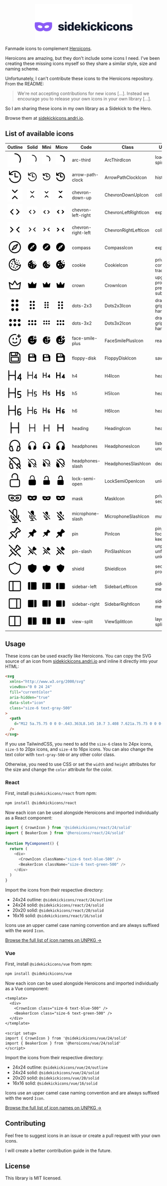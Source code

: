 <p align="center">
  <picture>
    <source media="(prefers-color-scheme: dark)" srcset=".github/logo-dark.svg">
    <source media="(prefers-color-scheme: light)" srcset=".github/logo-light.svg">
    <img alt="Sidekickicons" width="315" height="117" style="max-width: 100%" src=".github/logo-light.svg">
  </picture>
</p>

Fanmade icons to complement [Heroicons](https://github.com/tailwindlabs/heroicons).

Heroicons are amazing, but they don't include some icons I need. I've been creating these missing icons myself so they share a similar style, size and naming scheme.

Unfortunately, I can't contribute these icons to the Heroicons repository. From the README:

> We're not accepting contributions for new icons [...]. Instead we encourage you to release your own icons in your own library [...].

So I am sharing these icons in my own library as a Sidekick to the Hero.

Browse them at [sidekickicons.andri.io](https://sidekickicons.andri.io/).

## List of available icons

| Outline                                                          | Solid                                                          | Mini                                                           | Micro                                                          | Code               | Class                | Usage                            |
| ---------------------------------------------------------------- | -------------------------------------------------------------- | -------------------------------------------------------------- | -------------------------------------------------------------- | ------------------ | -------------------- | -------------------------------- |
| ![arc-third.svg](src/24/outline/arc-third.svg)                   | ![arc-third.svg](src/24/solid/arc-third.svg)                   | ![arc-third.svg](src/20/solid/arc-third.svg)                   | ![arc-third.svg](src/16/solid/arc-third.svg)                   | arc-third          | ArcThirdIcon         | loading, spinner                 |
| ![arrow-path-clock.svg](src/24/outline/arrow-path-clock.svg)     | ![arrow-path-clock.svg](src/24/solid/arrow-path-clock.svg)     | ![arrow-path-clock.svg](src/20/solid/arrow-path-clock.svg)     | ![arrow-path-clock.svg](src/16/solid/arrow-path-clock.svg)     | arrow-path-clock   | ArrowPathClockIcon   | history                          |
| ![chevron-down-up.svg](src/24/outline/chevron-down-up.svg)       | ![chevron-down-up.svg](src/24/solid/chevron-down-up.svg)       | ![chevron-down-up.svg](src/20/solid/chevron-down-up.svg)       | ![chevron-down-up.svg](src/16/solid/chevron-down-up.svg)       | chevron-down-up    | ChevronDownUpIcon    | collapse                         |
| ![chevron-left-right.svg](src/24/outline/chevron-left-right.svg) | ![chevron-left-right.svg](src/24/solid/chevron-left-right.svg) | ![chevron-left-right.svg](src/20/solid/chevron-left-right.svg) | ![chevron-left-right.svg](src/16/solid/chevron-left-right.svg) | chevron-left-right | ChevronLeftRightIcon | expand                           |
| ![chevron-right-left.svg](src/24/outline/chevron-right-left.svg) | ![chevron-right-left.svg](src/24/solid/chevron-right-left.svg) | ![chevron-right-left.svg](src/20/solid/chevron-right-left.svg) | ![chevron-right-left.svg](src/16/solid/chevron-right-left.svg) | chevron-right-left | ChevronRightLeftIcon | collapse                         |
| ![compass.svg](src/24/outline/compass.svg)                       | ![compass.svg](src/24/solid/compass.svg)                       | ![compass.svg](src/20/solid/compass.svg)                       | ![compass.svg](src/16/solid/compass.svg)                       | compass            | CompassIcon          | explore                          |
| ![cookie.svg](src/24/outline/cookie.svg)                         | ![cookie.svg](src/24/solid/cookie.svg)                         | ![cookie.svg](src/20/solid/cookie.svg)                         | ![cookie.svg](src/16/solid/cookie.svg)                         | cookie             | CookieIcon           | privacy, consent, tracking       |
| ![crown.svg](src/24/outline/crown.svg)                           | ![crown.svg](src/24/solid/crown.svg)                           | ![crown.svg](src/20/solid/crown.svg)                           | ![crown.svg](src/16/solid/crown.svg)                           | crown              | CrownIcon            | upgrade, pro, premium, subscribe |
| ![dots-2x3.svg](src/24/outline/dots-2x3.svg)                     | ![dots-2x3.svg](src/24/solid/dots-2x3.svg)                     | ![dots-2x3.svg](src/20/solid/dots-2x3.svg)                     | ![dots-2x3.svg](src/16/solid/dots-2x3.svg)                     | dots-2x3           | Dots2x3Icon          | drag, grip, handle               |
| ![dots-3x2.svg](src/24/outline/dots-3x2.svg)                     | ![dots-3x2.svg](src/24/solid/dots-3x2.svg)                     | ![dots-3x2.svg](src/20/solid/dots-3x2.svg)                     | ![dots-3x2.svg](src/16/solid/dots-3x2.svg)                     | dots-3x2           | Dots3x2Icon          | drag, grip, handle               |
| ![face-smile-plus.svg](src/24/outline/face-smile-plus.svg)       | ![face-smile-plus.svg](src/24/solid/face-smile-plus.svg)       | ![face-smile-plus.svg](src/20/solid/face-smile-plus.svg)       | ![face-smile-plus.svg](src/16/solid/face-smile-plus.svg)       | face-smile-plus    | FaceSmilePlusIcon    | reaction                         |
| ![floppy-disk.svg](src/24/outline/floppy-disk.svg)               | ![floppy-disk.svg](src/24/solid/floppy-disk.svg)               | ![floppy-disk.svg](src/20/solid/floppy-disk.svg)               | ![floppy-disk.svg](src/16/solid/floppy-disk.svg)               | floppy-disk        | FloppyDiskIcon       | save                             |
| ![h4.svg](src/24/outline/h4.svg)                                 | ![h4.svg](src/24/solid/h4.svg)                                 | ![h4.svg](src/20/solid/h4.svg)                                 | ![h4.svg](src/16/solid/h4.svg)                                 | h4                 | H4Icon               | heading                          |
| ![h5.svg](src/24/outline/h5.svg)                                 | ![h5.svg](src/24/solid/h5.svg)                                 | ![h5.svg](src/20/solid/h5.svg)                                 | ![h5.svg](src/16/solid/h5.svg)                                 | h5                 | H5Icon               | heading                          |
| ![h6.svg](src/24/outline/h6.svg)                                 | ![h6.svg](src/24/solid/h6.svg)                                 | ![h6.svg](src/20/solid/h6.svg)                                 | ![h6.svg](src/16/solid/h6.svg)                                 | h6                 | H6Icon               | heading                          |
| ![heading.svg](src/24/outline/heading.svg)                       | ![heading.svg](src/24/solid/heading.svg)                       | ![heading.svg](src/20/solid/heading.svg)                       | ![heading.svg](src/16/solid/heading.svg)                       | heading            | HeadingIcon          | heading                          |
| ![headphones.svg](src/24/outline/headphones.svg)                 | ![headphones.svg](src/24/solid/headphones.svg)                 | ![headphones.svg](src/20/solid/headphones.svg)                 | ![headphones.svg](src/16/solid/headphones.svg)                 | headphones         | HeadphonesIcon       | listen, undeafen                 |
| ![headphones-slash.svg](src/24/outline/headphones-slash.svg)     | ![headphones-slash.svg](src/24/solid/headphones-slash.svg)     | ![headphones-slash.svg](src/20/solid/headphones-slash.svg)     | ![headphones-slash.svg](src/16/solid/headphones-slash.svg)     | headphones-slash   | HeadphonesSlashIcon  | deafen                           |
| ![lock-semi-open.svg](src/24/outline/lock-semi-open.svg)         | ![lock-semi-open.svg](src/24/solid/lock-semi-open.svg)         | ![lock-semi-open.svg](src/20/solid/lock-semi-open.svg)         | ![lock-semi-open.svg](src/16/solid/lock-semi-open.svg)         | lock-semi-open     | LockSemiOpenIcon     | unlocked                         |
| ![mask.svg](src/24/outline/mask.svg)                             | ![mask.svg](src/24/solid/mask.svg)                             | ![mask.svg](src/20/solid/mask.svg)                             | ![mask.svg](src/16/solid/mask.svg)                             | mask               | MaskIcon             | privacy, security                |
| ![microphone-slash.svg](src/24/outline/microphone-slash.svg)     | ![microphone-slash.svg](src/24/solid/microphone-slash.svg)     | ![microphone-slash.svg](src/20/solid/microphone-slash.svg)     | ![microphone-slash.svg](src/16/solid/microphone-slash.svg)     | microphone-slash   | MicrophoneSlashIcon  | mute                             |
| ![pin.svg](src/24/outline/pin.svg)                               | ![pin.svg](src/24/solid/pin.svg)                               | ![pin.svg](src/20/solid/pin.svg)                               | ![pin.svg](src/16/solid/pin.svg)                               | pin                | PinIcon              | pin, focus, keep                 |
| ![pin-slash.svg](src/24/outline/pin-slash.svg)                   | ![pin-slash.svg](src/24/solid/pin-slash.svg)                   | ![pin-slash.svg](src/20/solid/pin-slash.svg)                   | ![pin-slash.svg](src/16/solid/pin-slash.svg)                   | pin-slash          | PinSlashIcon         | unpin, unfocus, unkeep           |
| ![shield.svg](src/24/outline/shield.svg)                         | ![shield.svg](src/24/solid/shield.svg)                         | ![shield.svg](src/20/solid/shield.svg)                         | ![shield.svg](src/16/solid/shield.svg)                         | shield             | ShieldIcon           | security, protection             |
| ![sidebar-left.svg](src/24/outline/sidebar-left.svg)             | ![sidebar-left.svg](src/24/solid/sidebar-left.svg)             | ![sidebar-left.svg](src/20/solid/sidebar-left.svg)             | ![sidebar-left.svg](src/16/solid/sidebar-left.svg)             | sidebar-left       | SidebarLeftIcon      | sidebar, menu                    |
| ![sidebar-right.svg](src/24/outline/sidebar-right.svg)           | ![sidebar-right.svg](src/24/solid/sidebar-right.svg)           | ![sidebar-right.svg](src/20/solid/sidebar-right.svg)           | ![sidebar-right.svg](src/16/solid/sidebar-right.svg)           | sidebar-right      | SidebarRightIcon     | sidebar, menu                    |
| ![view-split.svg](src/24/outline/view-split.svg)                 | ![view-split.svg](src/24/solid/view-split.svg)                 | ![view-split.svg](src/20/solid/view-split.svg)                 | ![view-split.svg](src/16/solid/view-split.svg)                 | view-split         | ViewSplitIcon        | layout, split                    |

## Usage

These icons can be used exactly like Heroicons. You can copy the SVG source of an icon from [sidekickicons.andri.io](https://sidekickicons.andri.io/) and inline it directly into your HTML:

```html
<svg
  xmlns="http://www.w3.org/2000/svg"
  viewBox="0 0 24 24"
  fill="currentColor"
  aria-hidden="true"
  data-slot="icon"
  class="size-6 text-gray-500"
>
  <path
    d="M12 5a.75.75 0 0 0-.643.363L8.145 10.7 3.408 7.621a.75.75 0 0 0-1.15.74l1.5 10A.75.75 0 0 0 4.5 19h15a.75.75 0 0 0 .742-.639l1.5-10a.75.75 0 0 0-1.15-.74L15.855 10.7l-3.212-5.336A.75.75 0 0 0 12 5Z"
  />
</svg>
```

If you use TailwindCSS, you need to add the `size-6` class to 24px icons, `size-5` to 20px icons, and `size-4` to 16px icons. You can also change the text color with `text-gray-500` or any other color class.

Otherwise, you need to use CSS or set the `width` and `height` attributes for the size and change the `color` attribute for the color.

### React

First, install `@sidekickicons/react` from npm:

```sh
npm install @sidekickicons/react
```

Now each icon can be used alongside Heroicons and imported individually as a React component:

```js
import { CrownIcon } from '@sidekickicons/react/24/solid'
import { BeakerIcon } from '@heroicons/react/24/solid'

function MyComponent() {
  return (
    <div>
      <CrownIcon className="size-6 text-blue-500" />
      <BeakerIcon className="size-6 text-green-500" />
    </div>
  )
}
```

Import the icons from their respective directory:

- 24x24 outline: `@sidekickicons/react/24/outline`
- 24x24 solid: `@sidekickicons/react/24/solid`
- 20x20 solid: `@sidekickicons/react/20/solid`
- 16x16 solid: `@sidekickicons/react/16/solid`

Icons use an upper camel case naming convention and are always suffixed with the word `Icon`.

[Browse the full list of icon names on UNPKG &rarr;](https://unpkg.com/browse/@sidekickicons/react/24/outline/)

### Vue

First, install `@sidekickicons/vue` from npm:

```sh
npm install @sidekickicons/vue
```

Now each icon can be used alongside Heroicons and imported individually as a Vue component:

```vue
<template>
  <div>
    <CrownIcon class="size-6 text-blue-500" />
    <BeakerIcon class="size-6 text-green-500" />
  </div>
</template>

<script setup>
import { CrownIcon } from '@sidekickicons/vue/24/solid'
import { BeakerIcon } from '@heroicons/vue/24/solid'
</script>
```

Import the icons from their respective directory:

- 24x24 outline: `@sidekickicons/vue/24/outline`
- 24x24 solid: `@sidekickicons/vue/24/solid`
- 20x20 solid: `@sidekickicons/vue/20/solid`
- 16x16 solid: `@sidekickicons/vue/16/solid`

Icons use an upper camel case naming convention and are always suffixed with the word `Icon`.

[Browse the full list of icon names on UNPKG &rarr;](https://unpkg.com/browse/@sidekickicons/vue/24/outline/)

## Contributing

Feel free to suggest icons in an issue or create a pull request with your own icons.

I will create a better contribution guide in the future.

## License

This library is MIT licensed.
